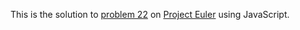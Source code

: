 This is the solution to [problem 22](http://projecteuler.net/problem=22) on [Project Euler](http://projecteuler.net) using JavaScript.
